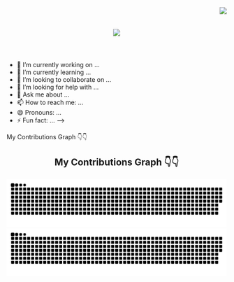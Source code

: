 <img align="right" src="https://visitor-badge.laobi.icu/badge?page_id=Garvit1809.Garvit1809">

<h1 align="center">
  <a href="https://git.io/typing-svg">
    <img src="https://readme-typing-svg.herokuapp.com/?lines=🙏🙏+Welcome+to+Garvit's+Github+🙏🙏;&center=true&size=30">
  </a>
</h1>
<br>

- 🔭 I’m currently working on ...
- 🌱 I’m currently learning ...
- 👯 I’m looking to collaborate on ...
- 🤔 I’m looking for help with ...
- 💬 Ask me about ...
- 📫 How to reach me: ...
- 😄 Pronouns: ...
- ⚡ Fun fact: ...
-->


My Contributions Graph 👇👇 

<h2 align="center">
  My Contributions Graph 👇👇 
</h2>

![github contribution grid snake animation](https://raw.githubusercontent.com/Garvit1809/Garvit1809/output/github-contribution-grid-snake-dark.svg#gh-light-mode-only)
![github contribution grid snake animation](https://raw.githubusercontent.com/Garvit1809/Garvit1809/output/github-contribution-grid-snake.svg#gh-dark-mode-only)
